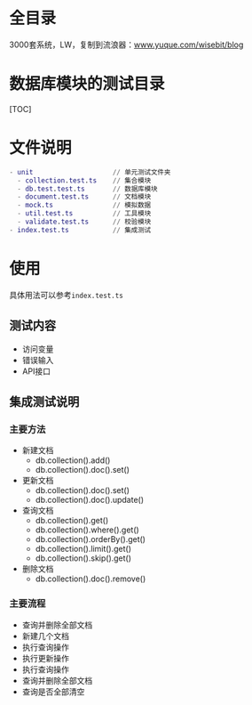 # 全目录

3000套系统，LW，复制到流浪器：www.yuque.com/wisebit/blog
# 数据库模块的测试目录

[TOC]

# 文件说明

```m
- unit                    // 单元测试文件夹
  - collection.test.ts    // 集合模块
  - db.test.test.ts       // 数据库模块
  - document.test.ts      // 文档模块
  - mock.ts               // 模拟数据
  - util.test.ts          // 工具模块
  - validate.test.ts      // 校验模块
- index.test.ts           // 集成测试
```

# 使用

具体用法可以参考`index.test.ts`

## 测试内容

- 访问变量
- 错误输入
- API接口

## 集成测试说明

### 主要方法

- 新建文档
  - db.collection().add()
  - db.collection().doc().set()
- 更新文档
  - db.collection().doc().set()
  - db.collection().doc().update()
- 查询文档
  - db.collection().get()
  - db.collection().where().get()
  - db.collection().orderBy().get()
  - db.collection().limit().get()
  - db.collection().skip().get()
- 删除文档
  - db.collection().doc().remove()

### 主要流程

- 查询并删除全部文档
- 新建几个文档
- 执行查询操作
- 执行更新操作
- 执行查询操作
- 查询并删除全部文档
- 查询是否全部清空
